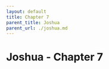 ```yaml
---
layout: default
title: Chapter 7
parent_title: Joshua
parent_url: ./joshua.md
---
```


# Joshua - Chapter 7
